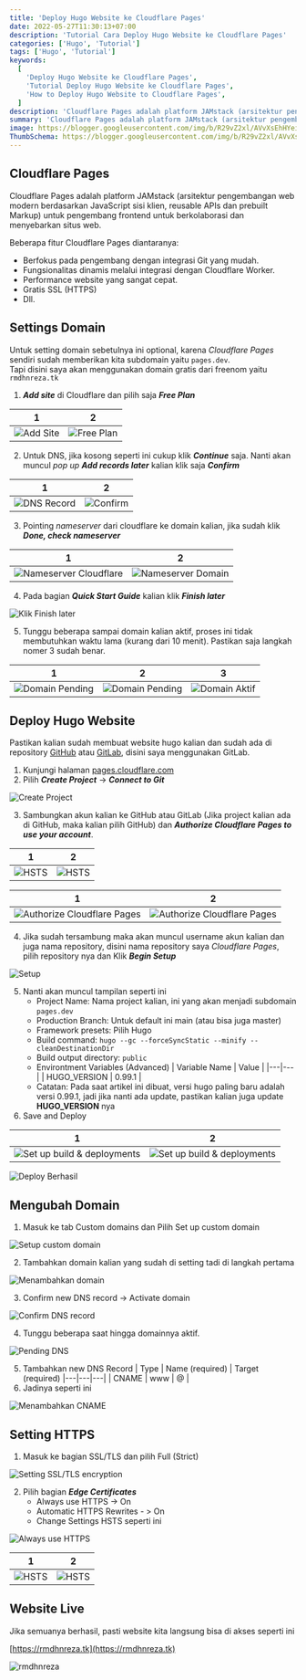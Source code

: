 ```yaml
---
title: 'Deploy Hugo Website ke Cloudflare Pages'
date: 2022-05-27T11:30:13+07:00
description: 'Tutorial Cara Deploy Hugo Website ke Cloudflare Pages'
categories: ['Hugo', 'Tutorial']
tags: ['Hugo', 'Tutorial']
keywords:
  [
    'Deploy Hugo Website ke Cloudflare Pages',
    'Tutorial Deploy Hugo Website ke Cloudflare Pages',
    'How to Deploy Hugo Website to Cloudflare Pages',
  ]
description: 'Cloudflare Pages adalah platform JAMstack (arsitektur pengembangan web modern berdasarkan JavaScript sisi klien, reusable APIs dan prebuilt Markup) untuk pengembang frontend untuk berkolaborasi dan menyebarkan situs web.'
summary: 'Cloudflare Pages adalah platform JAMstack (arsitektur pengembangan web modern berdasarkan JavaScript sisi klien, reusable APIs dan prebuilt Markup) untuk pengembang frontend untuk berkolaborasi dan menyebarkan situs web.'
image: https://blogger.googleusercontent.com/img/b/R29vZ2xl/AVvXsEhHYeiY6yfe8xAATQ8h2ZHuJRboTeCZXToJOG-dew3Gq3t5TqYwyz1btQxwx8tUJpgNLvkjUM6Vco49OXdxKZfrxgtrFcpy9F1ggatkY4lJ-c_TfCdF3nDvSR-Til-OZV-iITK1Ldcrdk0Up3PGnPaeqxCO5j6Bc0hccerO3V0xrwWB-yx54sK8UXBMUAt0/s80-rw/clouflare-logo.png
ThumbSchema: https://blogger.googleusercontent.com/img/b/R29vZ2xl/AVvXsEhHYeiY6yfe8xAATQ8h2ZHuJRboTeCZXToJOG-dew3Gq3t5TqYwyz1btQxwx8tUJpgNLvkjUM6Vco49OXdxKZfrxgtrFcpy9F1ggatkY4lJ-c_TfCdF3nDvSR-Til-OZV-iITK1Ldcrdk0Up3PGnPaeqxCO5j6Bc0hccerO3V0xrwWB-yx54sK8UXBMUAt0/s0/clouflare-logo.png
---
```


## Cloudflare Pages

Cloudflare Pages adalah platform JAMstack (arsitektur pengembangan web modern berdasarkan JavaScript sisi klien, reusable APIs dan prebuilt Markup) untuk pengembang frontend untuk berkolaborasi dan menyebarkan situs web.

Beberapa fitur Cloudflare Pages diantaranya:
  - Berfokus pada pengembang dengan integrasi Git yang mudah.
  - Fungsionalitas dinamis melalui integrasi dengan Cloudflare Worker.
  - Performance website yang sangat cepat.
  - Gratis SSL (HTTPS)
  - Dll.

## Settings Domain

Untuk setting domain sebetulnya ini optional, karena *Cloudflare Pages* sendiri sudah memberikan kita subdomain yaitu `pages.dev`.\
Tapi disini saya akan menggunakan domain gratis dari freenom yaitu `rmdhnreza.tk`

1. ***Add site*** di Cloudflare dan pilih saja ***Free Plan***

1             |  2
:-------------------------:|:-------------------------:
![Add Site](https://blogger.googleusercontent.com/img/b/R29vZ2xl/AVvXsEgDEQDDposZhoGGKN7RhBdEdNeDfe4X3BA_Xu6-n9Ju0rO6LkwjOvouR3P0j09W7oacD4FyarxM7K0FitTTCgpKbL6BHb3uij21jf6-cJu4rzpmSDfM8IydCS5P_1Fb2pxQuoPE4LeTJnc6JRzy3d-EB68m5lMV-Pjcm0dNHhcni_f17ok44lkPUenEP3J6/s1600/rmdhnreza.my.id.hugo.cloudflare.pages.2.jpg) | ![Free Plan](https://blogger.googleusercontent.com/img/b/R29vZ2xl/AVvXsEiARd63c3q16X8gSzjWOokrxZBj9Nj1_XKnj991pR62BXN1dEo0fcBq1kopeFiy23Vfx9nXo__kZQcgGsWzXUD-hX9uc9u5j2LOB1oQ8a7eOaUPydeA_pE5PdHj4BB7wUI-Smfo0Ba9NuGSuen_P4Cc12Lw3YBnm-8b6kXh0m5rJROw65GQoDVY8oBNpgtr/s1600/rmdhnreza.my.id.hugo.cloudflare.pages.3.jpg)

2. Untuk DNS, jika kosong seperti ini cukup klik ***Continue*** saja. Nanti akan muncul *pop up* ***Add records later*** kalian klik saja ***Confirm***

1             |  2
:-------------------------:|:-------------------------:
![DNS Record](https://blogger.googleusercontent.com/img/b/R29vZ2xl/AVvXsEhRxNTd3Ew-NN9tSG_IALPDKkddb3LSn8HuqkItzNoVrs2upVovIvJ6T4Y_O7B-QRxh83Hl_Vh2E9iGE0G3Ji4WpymzrNQ90wBeHuYlBmhYOp-OCmGb1yPpYRI6YcH3ZQebouYMDmGpe81fOBS6d-0jo0O4tTiQjoBKta7lPQvVL7GiBZTqNt77sgneOVka/s1600/rmdhnreza.my.id.hugo.cloudflare.pages.4.jpg) | ![Confirm](https://blogger.googleusercontent.com/img/b/R29vZ2xl/AVvXsEg8O4WIcIJ7z5GH2dYOw8u_xw-mtkNdssvG9xh_NT5jXN08CLdrzowyLjNureRHvQBDydw5qUNhhDTCF4R4stb0ilYGyqUDj5ogOc-UwSkcIOve2pY78kITohosHk_JRaVGjWG9iuHRvunX4Z2cOFwcvz9meJ_PAt-jLB67YyHXLXKqA-6S4IftdcZYMKO_/s1600/rmdhnreza.my.id.hugo.cloudflare.pages.5.jpg)

3. Pointing *nameserver* dari cloudflare ke domain kalian, jika sudah klik ***Done, check nameserver***

1             |  2
:-------------------------:|:-------------------------:
![Nameserver Cloudflare](https://blogger.googleusercontent.com/img/b/R29vZ2xl/AVvXsEipw5chHc7AffInST4FlcY2imOxQo8rbAWAaIgi-JSdkom5v8FA_S9k3FkbmqLDyy7HC3WZkEbno5jwCGHo7z-ObEtJMunw7yEc9Dyfir8rFUzJWyaCc7xBG5hLJUst_YYJrdOItvVYnscx8zUolppw_H1KcIiIA5b-NNhDPicmvTY2kkzjUblzkwRGtz1h/s1600/rmdhnreza.my.id.hugo.cloudflare.pages.6.jpg) | ![Nameserver Domain](https://blogger.googleusercontent.com/img/b/R29vZ2xl/AVvXsEipFqj5eDwZWBWCKeMlWYa-ktHZZuA7Cn563x0-fjPKl8x9-mVAark9I9vgZliUDtkD0CAm_sdCLSAyeB4LDlm86mZbchq4cLqBysUXzJwi4_t4swigCAP8g1mT99N5MCOqGliyZpzaWYAEZ5hhOv3Oh8o4katw9PzB7_11y0SoNJRvLobQW78_wu5O7uL2/s1600/rmdhnreza.my.id.hugo.cloudflare.pages.7.jpg)

4. Pada bagian ***Quick Start Guide*** kalian klik ***Finish later***

![Klik Finish later](https://blogger.googleusercontent.com/img/b/R29vZ2xl/AVvXsEiGzjg2zoSHlY5pIFfRjyrcQq-St4HCRPbK9DTNRUVX0hrHuIm-HkADXoPHje0ySItdEJuKje2e5ZPAXeGbcMSxrK4TkLE8U0_BPkKjMQsvmyKmvxndt00zti5waVpdZPFL34XCDYaxezhaI82vjRs_-RTJOAE_GUlJWgXSYeeILHS7lbpNYznVJteG6kpg/s1600/rmdhnreza.my.id.hugo.cloudflare.pages.8.jpg)

5. Tunggu beberapa sampai domain kalian aktif, proses ini tidak membutuhkan waktu lama (kurang dari 10 menit). Pastikan saja langkah nomer 3 sudah benar.

1             |  2 | 3
:-------------------------:|:-------------------------:|:-------------------------:
![Domain Pending](https://blogger.googleusercontent.com/img/b/R29vZ2xl/AVvXsEjkOMqFPB3STMS3CrKmmoUL75lpeiyPM7kObo_EcCfFTwNN0EJCvvoJ6OYZ-QLRIXD3dyDTxdU2I7YVWhSL42HcF1uWe4fNByNbDw6t_yXwyrGbOe22Lnj7lOHjRGJMEkcfsgaG_CJV-RL8h9gZ8kEmAITJ_vCRlmCZHFZiY2i3H0A8LOIFIok63qv5TlJJ/s1600/rmdhnreza.my.id.hugo.cloudflare.pages.9.jpg) | ![Domain Pending](https://blogger.googleusercontent.com/img/b/R29vZ2xl/AVvXsEhZR4PGrx0Jkt-VZ2FtuRzgdggviK2g_ReEelS-WpP4_PjvbjTPgen7OblOmaaHrAr7Z6YZ0BLCn31yvuxWmHRys0v7INAGZhly1JedufYrieUQ93K_axk1WGqkCOwx_OTorWjIrEKUF0Q85lPiU3oWXovr13nHhNHNvqo9i3PLBzc-BTRynxsw89vcDBbi/s1600/rmdhnreza.my.id.hugo.cloudflare.pages.10.jpg) | ![Domain Aktif](https://blogger.googleusercontent.com/img/b/R29vZ2xl/AVvXsEjpuHT82uQ2mXROkCj5sVrqYZtABS5GoLDFlY48t0AAXnB6XYSfQYHNzbgpzDiAXwDAe_n0s62xXYu2r24SJSC1fAnx-xbovJFucwZ1HhKUeRAt8cUjYdC5uQKF_fHOIUJHyOabmZ91ZQ8oUBzr78dIKNS-mf8oEOlxN3Le1mIEBHla_iPOJ2RwaekwoQPd/s1600/rmdhnreza.my.id.hugo.cloudflare.pages.11.jpg)


## Deploy Hugo Website

Pastikan kalian sudah membuat website hugo kalian dan sudah ada di repository [GitHub](https://rmdhnreza.my.id/tutorial-build-hugo-website-ke-github-pages-menggunakan-github-actions/) atau [GitLab](https://rmdhnreza.my.id/cara-hosting-atau-deploy-hugo-di-gitlab/), disini saya menggunakan GitLab.

1. Kunjungi halaman [pages.cloudflare.com](https://pages.cloudflare.com)
2. Pilih ***Create Project*** -> ***Connect to Git***

![Create Project](https://blogger.googleusercontent.com/img/b/R29vZ2xl/AVvXsEj4VPM_CeefAszkTTTQL2LsMlW9tAbsHtsBFRlIBjvrhS3ZN7zqrPjB6sS3kdFCPK4SlqXvNDom9TpZaxfFoyawhQ0SIxADDcHz99ACvgzI4IUfp-viRdaaR7fNAdvroxdkR3kISXlwY8pbmgjKbCIDBgbkgMmjJUM-aj43jdnKKI8nVpzOkoukUukpMlf4/s1600/rmdhnreza.my.id.hugo.cloudflare.pages.12.jpg)

3. Sambungkan akun kalian ke GitHub atau GitLab (Jika project kalian ada di GitHub, maka kalian pilih GitHub) dan ***Authorize Cloudflare Pages to use your account***.

1             |  2
:-------------------------:|:-------------------------:
![HSTS](https://blogger.googleusercontent.com/img/b/R29vZ2xl/AVvXsEggZzr4CJHi_C1kIU0LktxgBGAe6s-V2DbBsgSxtri9RAluImgaaCJL0iZVbBhApLyVgLbzZy2DaF7nbTRFiWpn0rbj8KS-VQlXPZ3b5kb_iyiG1LFoAznZuw7B2sE7a-POVVVB1D3GQqBFlKjl9b3O2rHklJH3ygUXZLHz2819MGQGPQBANNf_1f6iDKGZ/s1600/rmdhnreza.my.id.hugo.cloudflare.pages.29.jpg) | ![HSTS](https://blogger.googleusercontent.com/img/b/R29vZ2xl/AVvXsEgK55SVDVL8QWE-t5JbZ_tAESG75dvkahMn2G_0jgY6rQoIHPIvRHSS61pkFdReHEhr69hYn4Mnq5Eh93Pcltj_2joerYIVTYUn6zemDC8NhvafJub0rS8zDLs86ZoeVcIKgxtYkwmZtx9_XPiC_F9cPXzV5aI0b6nlO1dWHIhBh_x7cf_U6OH2nvr2w7rQ/s1600/rmdhnreza.my.id.hugo.cloudflare.pages.30.jpg)

1             |  2
:-------------------------:|:-------------------------:
![Authorize Cloudflare Pages](https://blogger.googleusercontent.com/img/b/R29vZ2xl/AVvXsEgwY6XvhN_2w-nBm2LksIEIQ3IhtWypuKWV2VAzuTg7uSvyjgoprzYa08JveZ5HnGLwXc744K3KgH4BgRWwfCgix5DYd1FLHjcWRgOglEB57hun2wbRLm-fn_UV0GXbuv7FKeKOm-4ovHKrFcQD-Sj55rAHAjZbXY3cdO20wAGNi1iY7cB51va6hY_8R0Eo/s1600/rmdhnreza.my.id.hugo.cloudflare.pages.15.jpg) | ![Authorize Cloudflare Pages](https://blogger.googleusercontent.com/img/b/R29vZ2xl/AVvXsEjYv_t5D-j7YIhNo766OBeRRM4sW3eitQxXcKx0pEIu_cg5qoC0LrgIn_be5sngHb39kqeOWtgE_EtyYTiDXIKBII151Z-OufBQgO7L-mf0tAlR7nFOOQA3OpGWql_Z2Nrq1UHwhIhR_MdIFxSTBhoeQ4id7Zy0pvHryTIawYROKqez6QGmMYg06tuOopLh/s1600/rmdhnreza.my.id.hugo.cloudflare.pages.16.jpg)

4. Jika sudah tersambung maka akan muncul username akun kalian dan juga nama repository, disini nama repository saya *Cloudflare Pages*, pilih repository nya dan Klik ***Begin Setup***

![Setup](https://blogger.googleusercontent.com/img/b/R29vZ2xl/AVvXsEj9hl8Ef6S6n_vcmVBzxdwKxOzYDfa-p7hgZ9of7l97-VvBrsc5Kpxw-p4foROcHVdGjgNvNTOq-0WmgCNSS950MepHOy_j22bM_f7Z3n50NCJ5rYSpyWhPL9XmRsRquHmk4xnEvVMPlYa72KWVzUfHpFxYgMgqBu00X9jtBBcF_v4JuYR2aGzZ78hZ0acb/s1600/rmdhnreza.my.id.hugo.cloudflare.pages.14.jpg)

5. Nanti akan muncul tampilan seperti ini
   - Project Name: Nama project kalian, ini yang akan menjadi subdomain `pages.dev`
   - Production Branch: Untuk default ini main (atau bisa juga master)
   - Framework presets: Pilih Hugo
   - Build command: `hugo --gc --forceSyncStatic --minify --cleanDestinationDir`
   - Build output directory: `public`
   - Environtment Variables (Advanced)
| Variable Name  |  Value |
|---|---|
|  HUGO_VERSION | 0.99.1 |
    - Catatan: Pada saat artikel ini dibuat, versi hugo paling baru adalah versi 0.99.1, jadi jika nanti ada update, pastikan kalian juga update **HUGO_VERSION** nya
6. Save and Deploy

1             |  2
:-------------------------:|:-------------------------:
![Set up build & deployments](https://blogger.googleusercontent.com/img/b/R29vZ2xl/AVvXsEjiLlaoZQy5o-ybABoHr5-oA4Mo3JO5cFYb2YGI1g43m9L8bXbNMTnwbSB2VDUIvFZgkKlI-LK5lVAxByla-UZto0jAoBHVj_MX8qUoRo1rzP_hS5rn98GUP56ODhyn6Gxr17-BhrlH45yGe7l86ViipXl4NxAINByR5I6KRqNTn7hi5JgTCGSRbkGhrIhu/s1600/rmdhnreza.my.id.hugo.cloudflare.pages.19.jpg) | ![Set up build & deployments](https://blogger.googleusercontent.com/img/b/R29vZ2xl/AVvXsEiCyDWixJFa8KCD-uVoXGQu0RzQUMsNNouMXCaXRZc9Cx719LGiSJCtCl_R-SWYIG7x5bNDdFnAeGmyTT2Ot8HqasDGno0jK66c4mYLfb8TbqVYCvXePgIWL7OJCrC9QxpUuQMxDy2ThRthnQRDbs-My9J0uJxZeMc-hh-N87-DiF5Q-x4LWowCJvx5Ugf4/s1600/rmdhnreza.my.id.hugo.cloudflare.pages.20.jpg)

![Deploy Berhasil](https://blogger.googleusercontent.com/img/b/R29vZ2xl/AVvXsEgWYVogI0tuXVadMWxf7487CZvGOEosGEjpqlAGC_PvXs33FAhBOYofj03xqRjpMjPUQo9yiCrDOM4mp3SaooYdmglKelAIblF98bxr04mmi5wyLZw7a_vf8428drhaon__pJqfcyjmMJjGXf0SmWGDLHXsqwRBn6M7aFd0P3e0TwuS8HZiVtAWaaF1i0wh/s1600/rmdhnreza.my.id.hugo.cloudflare.pages.21.jpg)

## Mengubah Domain

1. Masuk ke tab Custom domains dan Pilih Set up custom domain

![Setup custom domain](https://blogger.googleusercontent.com/img/b/R29vZ2xl/AVvXsEifhJiO_KFEJwZ9-vfti_m_rPuultr5Q37bQ5HxVMgkDvT4J3ddY4iMFehEHWykgGCaTt-iqdJ9MiSEMKKx7-tb14a9JsjBpxK2hv1t4GLVBUbMTNnrNquttunWrblEFcR_HdG29oEhzNrYdPWswHLpSCPTbOebSZMNl07zEZnGUHRf85GYnUNeaih0f7eQ/s1600/rmdhnreza.my.id.hugo.cloudflare.pages.22.jpg)

2. Tambahkan domain kalian yang sudah di setting tadi di langkah pertama

![Menambahkan domain](https://blogger.googleusercontent.com/img/b/R29vZ2xl/AVvXsEheIYqGdBdF0PfkP6fvyatmnhT8F8ao2jL6wc0_QB3xWE0qq-e1hKzt24YHyIWamX7GyN1jbIuNL8-aF1vdD1LV2Gd9hBy8tD9KvnQa3lhGnXUhWNvSEyfl0qmlGf4pCL-z6b8W7J4bZ3lpvb3v4uzA_zXqOq_7dpxicjSNtXfT7FdAd2zEHDNsjIXbOQNH/s1600/rmdhnreza.my.id.hugo.cloudflare.pages.23.jpg)

3. Confirm new DNS record -> Activate domain

![Confirm DNS record](https://blogger.googleusercontent.com/img/b/R29vZ2xl/AVvXsEh055IHAHwrXAcdoGoq0K5EiV4NzwPb3r35C3ZbCsv5f0M-CVkppKID0wkryt1NC87Hz9FKoldTI_2pgN1-qTUxaDcB8yUhXNrW2cbhj_Ayf_wb7EdDsYudT7m4IX7OKvcoexb9Vd6ENiytvqKrDOuqy-tf3MCJ2I_id5V0PZ5iXCTF9zb0_1-qPq5zKWTQ/s1600/rmdhnreza.my.id.hugo.cloudflare.pages.24.jpg)

4. Tunggu beberapa saat hingga domainnya aktif.

![Pending DNS](https://blogger.googleusercontent.com/img/b/R29vZ2xl/AVvXsEiZECZV3N196100ZARnURi8nM1xV-D6z5qlIIdsEE93a0vEXPPyAAxe9gmS6q3YQAh2wx9KDdrtLjAMYGlv02ZoSJD_soqzjZkYmRlT7YmA4khTe7Xfg12AKwE8-TKFv0yCT3cpeGi0cMrhV5pEx1YM87ugdgCPCUTl4Lj6jrARN1CnYTqeqxBVXA7YLxEm/s1600/rmdhnreza.my.id.hugo.cloudflare.pages.25.jpg)

5. Tambahkan new DNS Record
| Type  |  Name (required) | Target (required)
|---|---|---|
|  CNAME | www | @ |
6. Jadinya seperti ini

![Menambahkan CNAME](https://blogger.googleusercontent.com/img/b/R29vZ2xl/AVvXsEhEQco3JAJ9qYbx9M9IVvPl3Z_0FI9WRbH-lhfa-SrkXtfTTCP00-B1bKGl1gv5OW8TUsFfE1VNkO1qFQ8JBC_pGIU_YPfgp8MdbvFae4j9YqzSyt6eW30zSz4lDpKLFyz2p0ixXJ0GH3vf6QUVe1_qbl4ifz_voGCsNORojiRzOLDA4RdBcfwjzOCY2x_u/s1600/rmdhnreza.my.id.hugo.cloudflare.pages.26.jpg)

## Setting HTTPS

1. Masuk ke bagian SSL/TLS dan pilih Full (Strict)

![Setting SSL/TLS encryption](https://blogger.googleusercontent.com/img/b/R29vZ2xl/AVvXsEj9xcbGAkCpetVz92Ds09NucXVr65I66qQrUP9O0WWzDgwTv0eOcnqTJ_QTrZYyshahpgfr8Rs4r6FchTAi1C4ol7HvxD28KOGzIYeOFo3ZeK2tUSECQFyTy9G1VhBHLRTrN0yu7HYJOL-JkdYvVFP1Me_0QdBQjNXQsMYtba37bu3QS5DgAVSbxcdPpu-a/s1600/rmdhnreza.my.id.hugo.cloudflare.pages.27.jpg)

2. Pilih bagian ***Edge Certificates***
   - Always use HTTPS -> On
   - Automatic HTTPS Rewrites - > On
   - Change Settings HSTS seperti ini

![Always use HTTPS](https://blogger.googleusercontent.com/img/b/R29vZ2xl/AVvXsEhxTJrRERhgQP51K8XIxjQpN53m8vw1Fr8Z_cRy4KlG86pkMZh_xOkoeeD2xQ0_Y5AXx7M4B6SM2HxsN9KkVsFxKyrdK1KUZZUeLjG8sjVjVnDTK4yNyNzAtZ-akcZN9UxLex_8OYDD6aWM5JJY7mJl5SlM_V-ZLN3DqEAYQvmi-m1dMh6Oivf-Y7NivFKb/s1600/rmdhnreza.my.id.hugo.cloudflare.pages.28.jpg)

1             |  2
:-------------------------:|:-------------------------:
![HSTS](https://blogger.googleusercontent.com/img/b/R29vZ2xl/AVvXsEggZzr4CJHi_C1kIU0LktxgBGAe6s-V2DbBsgSxtri9RAluImgaaCJL0iZVbBhApLyVgLbzZy2DaF7nbTRFiWpn0rbj8KS-VQlXPZ3b5kb_iyiG1LFoAznZuw7B2sE7a-POVVVB1D3GQqBFlKjl9b3O2rHklJH3ygUXZLHz2819MGQGPQBANNf_1f6iDKGZ/s1600/rmdhnreza.my.id.hugo.cloudflare.pages.29.jpg) | ![HSTS](https://blogger.googleusercontent.com/img/b/R29vZ2xl/AVvXsEgK55SVDVL8QWE-t5JbZ_tAESG75dvkahMn2G_0jgY6rQoIHPIvRHSS61pkFdReHEhr69hYn4Mnq5Eh93Pcltj_2joerYIVTYUn6zemDC8NhvafJub0rS8zDLs86ZoeVcIKgxtYkwmZtx9_XPiC_F9cPXzV5aI0b6nlO1dWHIhBh_x7cf_U6OH2nvr2w7rQ/s1600/rmdhnreza.my.id.hugo.cloudflare.pages.30.jpg)

## Website Live

Jika semuanya berhasil, pasti website kita langsung bisa di akses seperti ini

[https://rmdhnreza.tk](https://rmdhnreza.tk)

![rmdhnreza](https://blogger.googleusercontent.com/img/b/R29vZ2xl/AVvXsEgo8qm_bMB9-yjJUAEfw_DKnKpI6zxNaCR1cSOXik2mHgv_slLu2Eew0Mg3LB1P0kkdSV6innDEDa7LtGd_6KSNhSAH2dLr7s8uiRqlR6mgiFepLYRRb7KAQMAwtK5VJ1q86XypLxC2YcGS4rQwIdf14DVarF1v0mSN5l60L-usUVmKD9OLt684jfWYDq4K/s1600/rmdhnreza.my.id.hugo.cloudflare.pages.31.jpg)
